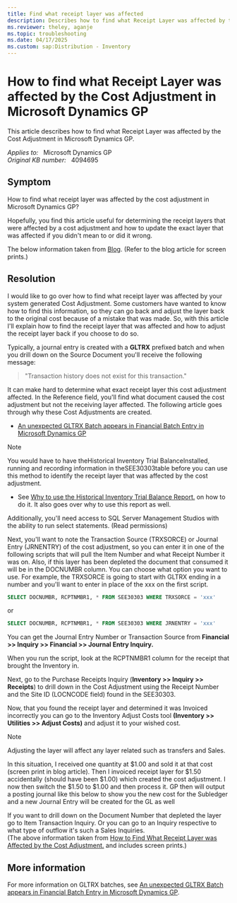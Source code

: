 ```yaml
---
title: Find what receipt layer was affected
description: Describes how to find what Receipt Layer was affected by the Cost Adjustment in Microsoft Dynamics GP.
ms.reviewer: theley, aganje
ms.topic: troubleshooting
ms.date: 04/17/2025
ms.custom: sap:Distribution - Inventory
---
```

# How to find what Receipt Layer was affected by the Cost Adjustment in Microsoft Dynamics GP

This article describes how to find what Receipt Layer was affected by the Cost Adjustment in Microsoft Dynamics GP.

_Applies to:_ &nbsp; Microsoft Dynamics GP  
_Original KB number:_ &nbsp; 4094695

## Symptom

How to find what receipt layer was affected by the cost adjustment in Microsoft Dynamics GP?

Hopefully, you find this article useful for determining the receipt layers that were affected by a cost adjustment and how to update the exact layer that was affected if you didn't mean to or did it wrong.

The below information taken from [Blog](https://community.dynamics.com/blogs/post/?postid=8d612be9-be06-41c4-b72b-3fdbaf1831fa). (Refer to the blog article for screen prints.)

## Resolution

I would like to go over how to find what receipt layer was affected by your system generated Cost Adjustment. Some customers have wanted to know how to find this information, so they can go back and adjust the layer back to the original cost because of a mistake that was made. So, with this article I'll explain how to find the receipt layer that was affected and how to adjust the receipt layer back if you choose to do so.

Typically, a journal entry is created with a **GLTRX** prefixed batch and when you drill down on the Source Document you'll receive the following message:
> "Transaction history does not exist for this transaction."

It can make hard to determine what exact receipt layer this cost adjustment affected. In the Reference field, you'll find what document caused the cost adjustment but not the receiving layer affected. The following article goes through why these Cost Adjustments are created.

- [An unexpected GLTRX Batch appears in Financial Batch Entry in Microsoft Dynamics GP](./gltrx-batch-not-originate-in-general-ledger.md)

> [!NOTE]
> You would have to have theHistorical Inventory Trial BalanceInstalled, running and recording information in theSEE30303table before you can use this method to identify the receipt layer that was affected by the cost adjustment.

- See [Why to use the Historical Inventory Trial Balance Report.](https://community.dynamics.com/blogs/post/?postid=0956a4c1-5f98-46ac-a819-5b1aea35d4f9) on how to do it. It also goes over why to use this report as well.

Additionally, you'll need access to SQL Server Management Studios with the ability to run select statements. (Read permissions)

Next, you'll want to note the Transaction Source (TRXSORCE) or Journal Entry (JRNENTRY) of the cost adjustment, so you can enter it in one of the following scripts that will pull the Item Number and what Receipt Number it was on. Also, if this layer has been depleted the document that consumed it will be in the DOCNUMBR column. You can choose what option you want to use. For example, the TRXSORCE is going to start with GLTRX ending in a number and you'll want to enter in place of the xxx on the first script.

```sql
SELECT DOCNUMBR, RCPTNMBR1, * FROM SEE30303 WHERE TRXSORCE = 'xxx'
```

or

```sql
SELECT DOCNUMBR, RCPTNMBR1, * FROM SEE30303 WHERE JRNENTRY = 'xxx'
```

You can get the Journal Entry Number or Transaction Source from **Financial >> Inquiry >> Financial >> Journal Entry Inquiry.**

When you run the script, look at the RCPTNMBR1 column for the receipt that brought the Inventory in.

Next, go to the Purchase Receipts Inquiry (**Inventory >> Inquiry >> Receipts**) to drill down in the Cost Adjustment using the Receipt Number and the Site ID (LOCNCODE field) found in the SEE30303.

Now, that you found the receipt layer and determined it was Invoiced incorrectly you can go to the Inventory Adjust Costs tool **(Inventory >> Utilities >> Adjust Costs)** and adjust it to your wished cost.

> [!NOTE]
> Adjusting the layer will affect any layer related such as transfers and Sales.

In this situation, I received one quantity at $1.00 and sold it at that cost (screen print in blog article). Then I invoiced receipt layer for $1.50 accidentally (should have been $1.00) which created the cost adjustment. I now then switch the $1.50 to $1.00 and then process it. GP then will output a posting journal like this below to show you the new cost for the Subledger and a new Journal Entry will be created for the GL as well

If you want to drill down on the Document Number that depleted the layer go to Item Transaction Inquiry. Or you can go to an Inquiry respective to what type of outflow it's such a Sales Inquiries.  
(The above information taken from [How to Find What Receipt Layer was Affected by the Cost Adjustment.](https://community.dynamics.com/blogs/post/?postid=8d612be9-be06-41c4-b72b-3fdbaf1831fa) and includes screen prints.)

## More information

For more information on GLTRX batches, see [An unexpected GLTRX Batch appears in Financial Batch Entry in Microsoft Dynamics GP](./gltrx-batch-not-originate-in-general-ledger.md).
